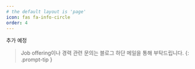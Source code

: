 ```yaml
---
# the default layout is 'page'
icon: fas fa-info-circle
order: 4
---
```


추가 예정

> Job offering이나 경력 관련 문의는 블로그 하단 메일을 통해 부탁드립니다.
{: .prompt-tip }
